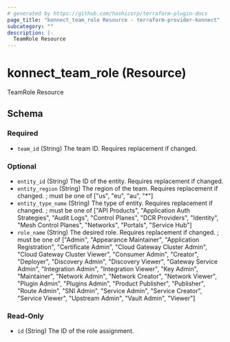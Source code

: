 ```yaml
---
# generated by https://github.com/hashicorp/terraform-plugin-docs
page_title: "konnect_team_role Resource - terraform-provider-konnect"
subcategory: ""
description: |-
  TeamRole Resource
---
```


# konnect_team_role (Resource)

TeamRole Resource



<!-- schema generated by tfplugindocs -->
## Schema

### Required

- `team_id` (String) The team ID. Requires replacement if changed.

### Optional

- `entity_id` (String) The ID of the entity. Requires replacement if changed.
- `entity_region` (String) The region of the team. Requires replacement if changed. ; must be one of ["us", "eu", "au", "*"]
- `entity_type_name` (String) The type of entity. Requires replacement if changed. ; must be one of ["API Products", "Application Auth Strategies", "Audit Logs", "Control Planes", "DCR Providers", "Identity", "Mesh Control Planes", "Networks", "Portals", "Service Hub"]
- `role_name` (String) The desired role. Requires replacement if changed. ; must be one of ["Admin", "Appearance Maintainer", "Application Registration", "Certificate Admin", "Cloud Gateway Cluster Admin", "Cloud Gateway Cluster Viewer", "Consumer Admin", "Creator", "Deployer", "Discovery Admin", "Discovery Viewer", "Gateway Service Admin", "Integration Admin", "Integration Viewer", "Key Admin", "Maintainer", "Network Admin", "Network Creator", "Network Viewer", "Plugin Admin", "Plugins Admin", "Product Publisher", "Publisher", "Route Admin", "SNI Admin", "Service Admin", "Service Creator", "Service Viewer", "Upstream Admin", "Vault Admin", "Viewer"]

### Read-Only

- `id` (String) The ID of the role assignment.
